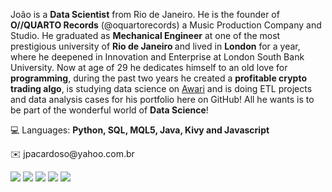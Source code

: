 <p align="left"> 
  João is a <strong>Data Scientist</strong> from Rio de Janeiro. He is the founder of <strong>O//QUARTO Records</strong> (@oquartorecords) a Music Production Company and Studio. 
  He graduated as <strong>Mechanical Engineer</strong> at one of the most prestigious university of <strong>Rio de Janeiro </strong>
  and lived in <strong>London</strong> for a year, where he deepened in Innovation and Enterprise at London South Bank University. 
  Now at age of 29 he dedicates himself to an old love for <strong>programming</strong>, during the past two years he created a <strong>profitable crypto trading algo</strong>, is   studying data science on <a href="https://exame.com/pme/o-segredo-desta-startup-para-capacitar-profissionais-em-falta-no-mercado/">Awari</a> and is doing ETL projects and data     analysis cases for his portfolio here on GitHub! All he wants is to be part of the wonderful world of <strong>Data Science</strong>!
</p>

<p align="left">
  💻 Languages: <strong>Python, SQL, MQL5, Java, Kivy and Javascript</strong>
</p>


<p align="left">
  ✉️ jpacardoso@yahoo.com.br
</p>

<p align="left">
  
  <a href="https://www.linkedin.com/in/joao-aguilera/" alt="Linkedin">
  <img src="https://img.shields.io/badge/-Linkedin-0e76a8?style=flat-square&logo=Linkedin&logoColor=white&link=https://www.linkedin.com/in/jo%C3%A3o-pedro-aguilera-cardoso-522287187/" /></a>

  <a href="https://wa.me/+5521990448584" alt="WhatsApp">
  <img src="https://img.shields.io/badge/-WhatsApp-25d366?style=flat-square&labelColor=25d366&logo=whatsapp&logoColor=white&link=https://wa.me/+5521990448584"/></a>

  <a href="hthttps://www.facebook.com/ojoao.aguilera" alt="Facebook">
  <img src="https://img.shields.io/badge/-Facebook-3b5998?style=flat-square&labelColor=3b5998&logo=facebook&logoColor=white&link=https://www.facebook.com/Jokacardoso"/></a>

  <a href="https://www.instagram.com/_joao_aguilera/" alt="Instagram">
  <img src="https://img.shields.io/badge/-Instagram-DF0174?style=flat-square&labelColor=DF0174&logo=instagram&logoColor=white&link=https://www.instagram.com/ojoao.aguilera/"/></a>

  <a href="mailto:manutencao.contas@gmail.com" alt="Gmail">
  <img src="https://img.shields.io/badge/-Gmail-FF0000?style=flat-square&labelColor=FF0000&logo=gmail&logoColor=white&link=mailto:manutencao.contas@gmail.com" /></a>  
</p>  
